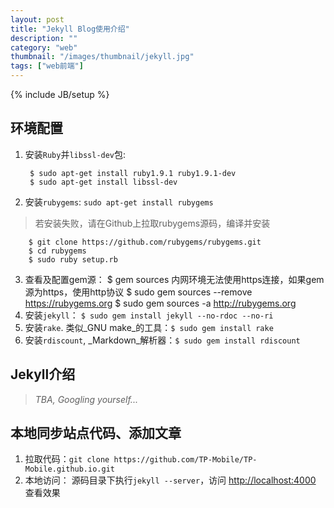 ```yaml
---
layout: post
title: "Jekyll Blog使用介绍"
description: ""
category: "web"
thumbnail: "/images/thumbnail/jekyll.jpg"
tags: ["web前端"]
---
```

{% include JB/setup %}

## 环境配置
1. 安装`Ruby`并`libssl-dev`包:

        $ sudo apt-get install ruby1.9.1 ruby1.9.1-dev
        $ sudo apt-get install libssl-dev
2. 安装`rubygems`:  `sudo apt-get install rubygems`
>若安装失败，请在Github上拉取rubygems源码，编译并安装

        $ git clone https://github.com/rubygems/rubygems.git
        $ cd rubygems
        $ sudo ruby setup.rb
3. 查看及配置gem源：
        $ gem sources
        内网环境无法使用https连接，如果gem源为https，使用http协议
        $ sudo gem sources --remove https://rubygems.org
        $ sudo gem sources -a http://rubygems.org
4. 安装`jekyll`： `$ sudo gem install jekyll --no-rdoc --no-ri`
5. 安装`rake`. 类似_GNU make_的工具：`$ sudo gem install rake`
6. 安装`rdiscount`, _Markdown_解析器：`$ sudo gem install rdiscount`

## Jekyll介绍
> _TBA, Googling yourself..._

## 本地同步站点代码、添加文章
1. 拉取代码：`git clone https://github.com/TP-Mobile/TP-Mobile.github.io.git`
2. 本地访问： 源码目录下执行`jekyll --server`，访问 <http://localhost:4000> 查看效果

